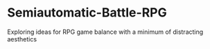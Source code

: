 # Semiautomatic-Battle-RPG
Exploring ideas for RPG game balance with a minimum of distracting aesthetics
